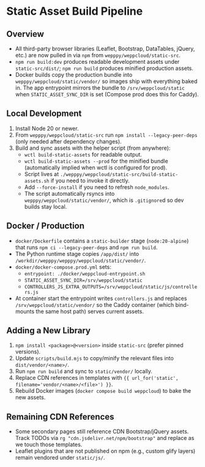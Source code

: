 # Static Asset Build Pipeline

## Overview
- All third-party browser libraries (Leaflet, Bootstrap, DataTables, jQuery, etc.) are now pulled in via `npm` from `wepppy/weppcloud/static-src`.
- `npm run build:dev` produces readable development assets under `static-src/dist/`; `npm run build` produces minified production assets.
- Docker builds copy the production bundle into `wepppy/weppcloud/static/vendor/` so images ship with everything baked in. The app entrypoint mirrors the bundle to `/srv/weppcloud/static` when `STATIC_ASSET_SYNC_DIR` is set (Compose prod does this for Caddy).

## Local Development
1. Install Node 20 or newer.
2. From `wepppy/weppcloud/static-src` run `npm install --legacy-peer-deps` (only needed after dependency changes).
3. Build and sync assets with the helper script (from anywhere):
   - `wctl build-static-assets` for readable output.
   - `wctl build-static-assets --prod` for the minified bundle (automatically implied when wctl is configured for prod).
   - Script lives at `./wepppy/weppcloud/static-src/build-static-assets.sh` if you need to invoke it directly.
   - Add `--force-install` if you need to refresh `node_modules`.
   - The script automatically rsyncs into `wepppy/weppcloud/static/vendor/`, which is `.gitignore`d so dev builds stay local.

## Docker / Production
- `docker/Dockerfile` contains a `static-builder` stage (`node:20-alpine`) that runs `npm ci --legacy-peer-deps` and `npm run build`.
- The Python runtime stage copies `/app/dist/` into `/workdir/wepppy/wepppy/weppcloud/static/vendor/`.
- `docker/docker-compose.prod.yml` sets:
  - `entrypoint: ./docker/weppcloud-entrypoint.sh`
  - `STATIC_ASSET_SYNC_DIR=/srv/weppcloud/static`
  - `CONTROLLERS_JS_EXTRA_OUTPUTS=/srv/weppcloud/static/js/controllers.js`
- At container start the entrypoint writes `controllers.js` and replaces `/srv/weppcloud/static/vendor/` so the Caddy container (which bind-mounts the same host path) serves current assets.

## Adding a New Library
1. `npm install <package>@<version>` inside `static-src` (prefer pinned versions).
2. Update `scripts/build.mjs` to copy/minify the relevant files into `dist/vendor/<name>/`.
3. Run `npm run build` and sync to `static/vendor/` locally.
4. Replace CDN references in templates with `{{ url_for('static', filename='vendor/<name>/<file>') }}`.
5. Rebuild Docker images (`docker compose build weppcloud`) to bake the new assets.

## Remaining CDN References
- Some secondary pages still reference CDN Bootstrap/jQuery assets. Track TODOs via `rg "cdn.jsdelivr.net/npm/bootstrap"` and replace as we touch those templates.
- Leaflet plugins that are not published on npm (e.g., custom glify layers) remain vendored under `static/js/`.
